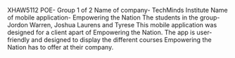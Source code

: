 XHAW5112 POE- Group 1 of 2
Name of company- TechMinds Institute
Name of mobile application- Empowering the Nation
The students in the group- Jordon Warren, Joshua Laurens and Tyrese
This mobile application was designed for a client apart of Empowering the Nation. The app is user-friendly and designed to display the different courses Empowering the Nation has to offer at their company.
